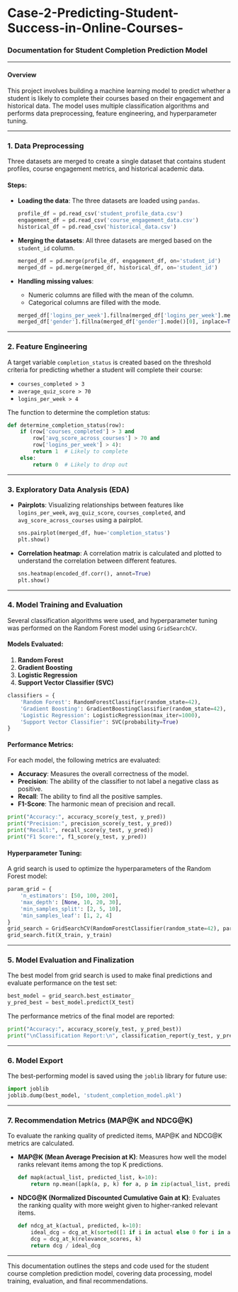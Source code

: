 # Case-2-Predicting-Student-Success-in-Online-Courses-
### Documentation for Student Completion Prediction Model

---

#### Overview

This project involves building a machine learning model to predict whether a student is likely to complete their courses based on their engagement and historical data. The model uses multiple classification algorithms and performs data preprocessing, feature engineering, and hyperparameter tuning.

---

### 1. **Data Preprocessing**

Three datasets are merged to create a single dataset that contains student profiles, course engagement metrics, and historical academic data. 

#### Steps:
- **Loading the data**: The three datasets are loaded using `pandas`.
  ```python
  profile_df = pd.read_csv('student_profile_data.csv')
  engagement_df = pd.read_csv('course_engagement_data.csv')
  historical_df = pd.read_csv('historical_data.csv')
  ```
- **Merging the datasets**: All three datasets are merged based on the `student_id` column.
  ```python
  merged_df = pd.merge(profile_df, engagement_df, on='student_id')
  merged_df = pd.merge(merged_df, historical_df, on='student_id')
  ```

- **Handling missing values**: 
  - Numeric columns are filled with the mean of the column.
  - Categorical columns are filled with the mode.
  ```python
  merged_df['logins_per_week'].fillna(merged_df['logins_per_week'].mean(), inplace=True)
  merged_df['gender'].fillna(merged_df['gender'].mode()[0], inplace=True)
  ```

---

### 2. **Feature Engineering**

A target variable `completion_status` is created based on the threshold criteria for predicting whether a student will complete their course:

- `courses_completed > 3`
- `average_quiz_score > 70`
- `logins_per_week > 4`

The function to determine the completion status:
```python
def determine_completion_status(row):
    if (row['courses_completed'] > 3 and 
        row['avg_score_across_courses'] > 70 and 
        row['logins_per_week'] > 4):
        return 1  # Likely to complete
    else:
        return 0  # Likely to drop out
```

---

### 3. **Exploratory Data Analysis (EDA)**

- **Pairplots**: Visualizing relationships between features like `logins_per_week`, `avg_quiz_score`, `courses_completed`, and `avg_score_across_courses` using a pairplot.
  ```python
  sns.pairplot(merged_df, hue='completion_status')
  plt.show()
  ```

- **Correlation heatmap**: A correlation matrix is calculated and plotted to understand the correlation between different features.
  ```python
  sns.heatmap(encoded_df.corr(), annot=True)
  plt.show()
  ```

---

### 4. **Model Training and Evaluation**

Several classification algorithms were used, and hyperparameter tuning was performed on the Random Forest model using `GridSearchCV`.

#### Models Evaluated:
1. **Random Forest**
2. **Gradient Boosting**
3. **Logistic Regression**
4. **Support Vector Classifier (SVC)**

```python
classifiers = {
    'Random Forest': RandomForestClassifier(random_state=42),
    'Gradient Boosting': GradientBoostingClassifier(random_state=42),
    'Logistic Regression': LogisticRegression(max_iter=1000),
    'Support Vector Classifier': SVC(probability=True)
}
```

#### Performance Metrics:
For each model, the following metrics are evaluated:
- **Accuracy**: Measures the overall correctness of the model.
- **Precision**: The ability of the classifier to not label a negative class as positive.
- **Recall**: The ability to find all the positive samples.
- **F1-Score**: The harmonic mean of precision and recall.

```python
print("Accuracy:", accuracy_score(y_test, y_pred))
print("Precision:", precision_score(y_test, y_pred))
print("Recall:", recall_score(y_test, y_pred))
print("F1 Score:", f1_score(y_test, y_pred))
```

#### Hyperparameter Tuning:
A grid search is used to optimize the hyperparameters of the Random Forest model:
```python
param_grid = {
    'n_estimators': [50, 100, 200],
    'max_depth': [None, 10, 20, 30],
    'min_samples_split': [2, 5, 10],
    'min_samples_leaf': [1, 2, 4]
}
grid_search = GridSearchCV(RandomForestClassifier(random_state=42), param_grid, cv=5, scoring='f1', verbose=1)
grid_search.fit(X_train, y_train)
```

---

### 5. **Model Evaluation and Finalization**

The best model from grid search is used to make final predictions and evaluate performance on the test set:
```python
best_model = grid_search.best_estimator_
y_pred_best = best_model.predict(X_test)
```

The performance metrics of the final model are reported:
```python
print("Accuracy:", accuracy_score(y_test, y_pred_best))
print("\nClassification Report:\n", classification_report(y_test, y_pred_best))
```

---

### 6. **Model Export**

The best-performing model is saved using the `joblib` library for future use:
```python
import joblib
joblib.dump(best_model, 'student_completion_model.pkl')
```

---

### 7. **Recommendation Metrics (MAP@K and NDCG@K)**

To evaluate the ranking quality of predicted items, MAP@K and NDCG@K metrics are calculated.

- **MAP@K (Mean Average Precision at K)**: Measures how well the model ranks relevant items among the top K predictions.
  ```python
  def mapk(actual_list, predicted_list, k=10):
      return np.mean([apk(a, p, k) for a, p in zip(actual_list, predicted_list)])
  ```

- **NDCG@K (Normalized Discounted Cumulative Gain at K)**: Evaluates the ranking quality with more weight given to higher-ranked relevant items.
  ```python
  def ndcg_at_k(actual, predicted, k=10):
      ideal_dcg = dcg_at_k(sorted([1 if i in actual else 0 for i in actual], reverse=True), k)
      dcg = dcg_at_k(relevance_scores, k)
      return dcg / ideal_dcg
  ```

---

This documentation outlines the steps and code used for the student course completion prediction model, covering data processing, model training, evaluation, and final recommendations.
